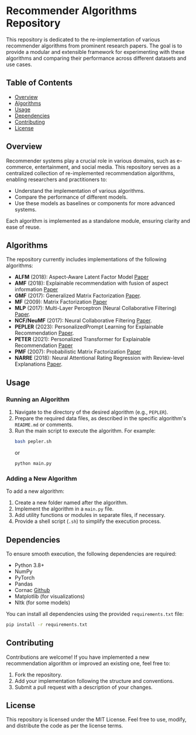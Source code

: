 # Recommender Algorithms Repository

This repository is dedicated to the re-implementation of various recommender algorithms from prominent research papers. The goal is to provide a modular and extensible framework for experimenting with these algorithms and comparing their performance across different datasets and use cases.

## Table of Contents
- [Overview](#overview)
- [Algorithms](#algorithms)
- [Usage](#usage)
- [Dependencies](#dependencies)
- [Contributing](#contributing)
- [License](#license)

## Overview

Recommender systems play a crucial role in various domains, such as e-commerce, entertainment, and social media. This repository serves as a centralized collection of re-implemented recommendation algorithms, enabling researchers and practitioners to:
- Understand the implementation of various algorithms.
- Compare the performance of different models.
- Use these models as baselines or components for more advanced systems.

Each algorithm is implemented as a standalone module, ensuring clarity and ease of reuse.

## Algorithms

The repository currently includes implementations of the following algorithms:

- **ALFM** (2018): Aspect-Aware Latent Factor Model [Paper](https://dl.acm.org/doi/pdf/10.1145/3178876.3186145)
- **AMF** (2018): Explainable recommendation with fusion of aspect information [Paper](https://yneversky.github.io/Papers/Hou2019_Article_ExplainableRecommendationWithF.pdf)
- **GMF** (2017): Generalized Matrix Factorization [Paper](https://arxiv.org/pdf/1708.05031).
- **MF** (2009): Matrix Factorization [Paper](https://www.cs.columbia.edu/~blei/fogm/2023F/readings/KorenBellVolinsky2009.pdf)
- **MLP** (2017): Multi-Layer Perceptron (Neural Collaborative Filtering) [Paper](https://arxiv.org/pdf/1708.05031).
- **NCF/NeuMF** (2017): Neural Collaborative Filtering [Paper](https://arxiv.org/pdf/1708.05031).
- **PEPLER** (2023): PersonalizedPrompt Learning for Explainable Recommendation [Paper](https://dl.acm.org/doi/pdf/10.1145/3580488).
- **PETER** (2021): Personalized Transformer for Explainable Recommendation [Paper](https://arxiv.org/pdf/2105.11601)
- **PMF** (2007): Probabilistic Matrix Factorization [Paper](https://proceedings.neurips.cc/paper_files/paper/2007/file/d7322ed717dedf1eb4e6e52a37ea7bcd-Paper.pdf)
- **NARRE** (2018): Neural Attentional Rating Regression with Review-level Explanations [Paper](http://www.thuir.cn/group/~YQLiu/publications/WWW2018_CC.pdf).

## Usage

### Running an Algorithm

1. Navigate to the directory of the desired algorithm (e.g., `PEPLER`).
2. Prepare the required data files, as described in the specific algorithm's `README.md` or comments.
3. Run the main script to execute the algorithm. For example:
   ```bash
   bash pepler.sh
   ```
   or
   ```python
   python main.py
   ```

### Adding a New Algorithm

To add a new algorithm:
1. Create a new folder named after the algorithm.
2. Implement the algorithm in a `main.py` file.
3. Add utility functions or modules in separate files, if necessary.
4. Provide a shell script (`.sh`) to simplify the execution process.

## Dependencies

To ensure smooth execution, the following dependencies are required:
- Python 3.8+
- NumPy
- PyTorch
- Pandas
- Cornac [Github](https://github.com/PreferredAI/cornac)
- Matplotlib (for visualizations)
- Nltk (for some models)

You can install all dependencies using the provided `requirements.txt` file:
```bash
pip install -r requirements.txt
```

## Contributing

Contributions are welcome! If you have implemented a new recommendation algorithm or improved an existing one, feel free to:
1. Fork the repository.
2. Add your implementation following the structure and conventions.
3. Submit a pull request with a description of your changes.

## License

This repository is licensed under the MIT License. Feel free to use, modify, and distribute the code as per the license terms.
